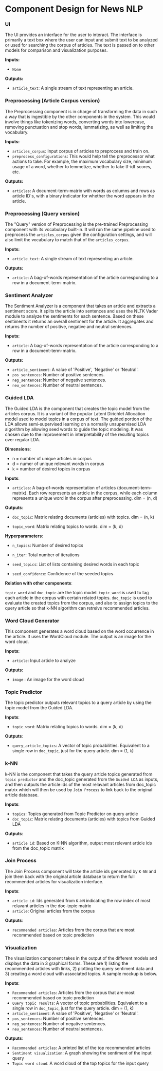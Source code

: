 # Component Design for News NLP


### UI

The UI provides an interface for the user to interact. The interface is primarily a text box where the user can input and submit text to be analyzed or used for searching the corpus of articles. The text is passed on to other models for comparison and visualization purposes.

**Inputs:**  
* `None`

**Outputs:**  
* `article_text`: A single stream of text representing an article. 

### Preprocessing (Article Corpus version)
The Preprocessing component is in charge of transforming the data in such a way that is ingestible by the other components in the system. This would involve things like tokenizing words, converting words into lowercase, removing punctuation and stop words,  lemmatizing, as well as limiting the vocabulary.

**Inputs:**  
* `articles_corpus`: Input corpus of articles to preprocess and train on.
* `preprocess_configurations`: This would help tell the preprocessor what actions to take. For example, the maximum vocabulary size, minimum usage of a word, whether to lemmetize, whether to take tf-idf scores, etc.

**Outputs:**  
* `articles`: A document-term-matrix with words as columns and rows as article ID's, with a binary indicator for whether the word appears in the article. 

### Preprocessing (Query version)
The "Query" version of Preprocessing is the pre-trained Preprocessing component with its vocabulary built-in. It will run the same pipeline used to preprocess the `articles_corpus` given the configuration settings, and will also limit the vocabulary to match that of the `articles_corpus`. 

**Inputs:**  
* `article_text`: A single stream of text representing an article. 

**Outputs:**  
* `article`: A bag-of-words representation of the article corresponding to a row in a document-term-matrix.


### Sentiment Analyzer
The Sentiment Analyzer is a component that takes an article and extracts a sentiment score. It splits the article into sentences and uses the NLTK Vader module to analyze the sentiments for each sentence. Based on these sentiments it returns an overall sentiment for the article. It aggregates and returns the number of positive, negative and neutral sentences.

**Inputs:**  
* `article`: A bag-of-words representation of the article corresponding to a row in a document-term-matrix.

**Outputs:**  
* `article_sentiment`: A value of 'Positive', 'Negative' or 'Neutral'.  
* `pos_sentences`: Number of positive sentences.  
* `neg_sentences`: Number of negative sentences.  
* `neu_sentences`: Number of neutral sentences.  

### Guided LDA

The Guided LDA is the component that creates the topic model from the articles corpus. It is a variant of the popular Latent Dirichlet Allocation model used to model topics in a corpus of text. The guided portion of the LDA allows semi-supervised learning on a normally unsupervised LDA algorithm by allowing seed words to guide the topic modeling. It was chosen due to the improvement in interpretability of the resulting topics over regular LDA.

**Dimensions**:

* n = number of unique articles in corpus
* d = numer of unique relevant words in corpus
* k = number of desired topics in corpus

**Inputs**:

* `articles`: A bag-of-words representation of articles (document-term-matrix). Each row represents an article in the corpus, while each column represents a unique word in the corpus after preprocessing. dim = (n, d)

**Outputs**:

* `doc_topic`: Matrix relating documents (articles) with topics. dim = (n, k)

* `topic_word`: Matrix relating topics to words. dim = (k, d)

**Hyperparameters**:

* `n_topics`: Number of desired topics

* `n_iter`: Total number of iterations 

* `seed_topics`: List of lists containing desired words in each topic

* `seed_confidence`: Confidence of the seeded topics

**Relation with other components**:

`topic_word` and `doc_topic` are the topic model. `topic_word` is used to tag each article in the corpus with certain related topics. `doc_topic` is used to evaluate the created topics from the corpus, and also to assign topics to the query article so that k-NN algorithm can retreive recommended articles. 

### Word Cloud Generator
This component generates a word cloud based on the word occurrence in the article. It uses the WordCloud module. The output is an image for the word cloud.  

**Inputs:**  
* `article`: Input article to analyze   

**Outputs:**  
* `image` : An image for the word cloud  


### Topic Predictor

The topic predictor outputs relevant topics to a query article by using the topic model from the Guided LDA. 

**Inputs**:

* `topic_word`: Matrix relating topics to words. dim = (k, d)

**Outputs**:

* `query_article_topics`: A vector of topic probabilities. Equivalent to a single row in `doc_topic`, just for the query article. dim = (1, k)


### k-NN

k-NN is the component that takes the query article topics generated from `topic predictor` and the doc_topic generated from the `Guided LDA` as inputs, and then outputs the article ids of the most relavant articles from doc_topic matrix which will then be used by `Join Process` to link back to the original article database. 

**Inputs**: 

* `topics`: Topics generated from Topic Predictor on query article
* `doc_topic`: Matrix relating documents (articles) with topics from Guided LDA

**Outputs**:

* `article id`: Based on K-NN algorithm, output most relevant article ids from the doc_topic matrix


### Join Process
	
The Join Process component will take the article ids generated by `K-NN` and join them back with the original article database to return the full recommended articles for visualization interface.

**Inputs**:

* `article id`: Ids generated from `K-NN` indicating the row index of most relavant articles in the doc-topic matrix
* `article`: Original articles from the corpus

**Outputs**:

* `recommended articles`: Articles from the corpus that are most recommended based on topic prediction


### Visualization

The visualization component takes in the output of the different models and displays the data in 3 graphical forms. These are 1) listing the recommended articles with links, 2) plotting the query sentiment data and 3) creating a word cloud with associated topics. A sample mockup is below.

**Inputs**:
* `Recommended articles`: Articles from the corpus that are most recommended based on topic prediction
* `Query topic results`: A vector of topic probabilities. Equivalent to a single row in `doc_topic`, just for the query article. dim = (1, k)
* `article_sentiment`: A value of 'Positive', 'Negative' or 'Neutral'.  
* `pos_sentences`: Number of positive sentences.  
* `neg_sentences`: Number of negative sentences.  
* `neu_sentences`: Number of neutral sentences.  


**Outputs**:
* `Recommended articles`: A printed list of the top recommended articles
* `Sentiment visualization`: A graph showing the sentiment of the input query
* `Topic word cloud`: A word cloud of the top topics for the input query
